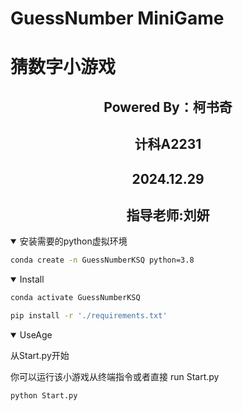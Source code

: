 # GuessNumber MiniGame  
# 猜数字小游戏

## <div align="center">Powered By：柯书奇</div>
## <div align="center">计科A2231</div>
## <div align="center">2024.12.29</div>
## <div align="center">指导老师:刘妍</div>

<details open>
<summary>安装需要的python虚拟环境</summary>

```bash
conda create -n GuessNumberKSQ python=3.8
```

</details>

<details open>
<summary>Install</summary>

```bash
conda activate GuessNumberKSQ

pip install -r './requirements.txt'
```

</details>

<details open>

从Start.py开始
<summary>UseAge</summary>
你可以运行该小游戏从终端指令或者直接     run Start.py

```bash
python Start.py
```
</details>
